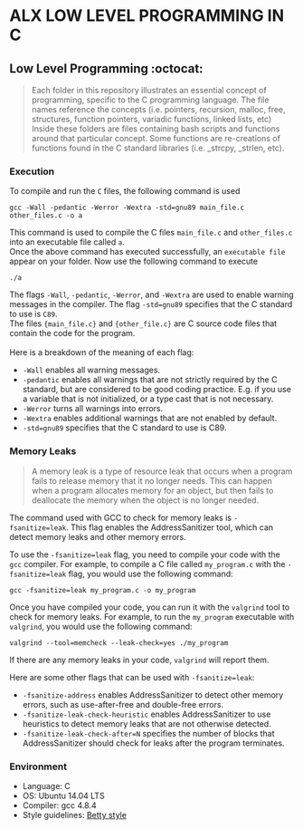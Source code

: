 # ALX LOW LEVEL PROGRAMMING IN C

## Low Level Programming :octocat:
> Each folder in this repository illustrates an essential concept of programming,
> specific to the C programming language. The file names reference the concepts
> (i.e. pointers, recursion, malloc, free, structures, function pointers, variadic
> functions, linked lists, etc) Inside these folders are files containing bash
> scripts and functions around that particular concept. Some functions are
> re-creations of functions found in the C standard libraries (i.e. _strcpy, _strlen,
> etc).

### Execution

To compile and run the `C` files, the following command is used 
```
gcc -Wall -pedantic -Werror -Wextra -std=gnu89 main_file.c other_files.c -o a
```
This command is used to compile the C files `main_file.c` and `other_files.c` into an executable file called `a`.
<br>
Once the above command has executed successfully, an `executable file` appear on your folder. Now use the following command to execute
```
./a
```

The flags `-Wall`, `-pedantic`, `-Werror`, and `-Wextra` are used to enable warning messages in the compiler. The flag `-std=gnu89` specifies that the C standard to use is `C89`.
<br>
The files `{main_file.c}` and `{other_file.c}` are C source code files that contain the code for the program.
<br>
<br>
Here is a breakdown of the meaning of each flag:

* `-Wall` enables all warning messages.<br>
* `-pedantic` enables all warnings that are not strictly required by the C standard, but are considered to be good coding practice. E.g. if you use a variable that is not initialized, or a type cast that is not necessary.<br>
* `-Werror` turns all warnings into errors.<br>
* `-Wextra` enables additional warnings that are not enabled by default.<br>
* `-std=gnu89` specifies that the C standard to use is C89.<br>


### Memory Leaks
>A memory leak is a type of resource leak that occurs when a program fails to release memory that it no longer needs. This can happen when a program allocates memory for an object, but then fails to deallocate the memory when the object is no longer needed.
>

The command used with GCC to check for memory leaks is `-fsanitize=leak`. This flag enables the AddressSanitizer tool, which can detect memory leaks and other memory errors.

To use the `-fsanitize=leak` flag, you need to compile your code with the `gcc` compiler. For example, to compile a C file called `my_program.c` with the `-fsanitize=leak` flag, you would use the following command:

```
gcc -fsanitize=leak my_program.c -o my_program
```

Once you have compiled your code, you can run it with the `valgrind` tool to check for memory leaks. For example, to run the `my_program` executable with `valgrind`, you would use the following command:

```
valgrind --tool=memcheck --leak-check=yes ./my_program
```

If there are any memory leaks in your code, `valgrind` will report them.

Here are some other flags that can be used with `-fsanitize=leak`:

* `-fsanitize-address` enables AddressSanitizer to detect other memory errors, such as use-after-free and double-free errors.
* `-fsanitize-leak-check-heuristic` enables AddressSanitizer to use heuristics to detect memory leaks that are not otherwise detected.
* `-fsanitize-leak-check-after=N` specifies the number of blocks that AddressSanitizer should check for leaks after the program terminates.


### Environment
* Language: C
* OS: Ubuntu 14.04 LTS
* Compiler: gcc 4.8.4
* Style guidelines: [Betty style](https://github.com/holbertonschool/Betty/wiki)
